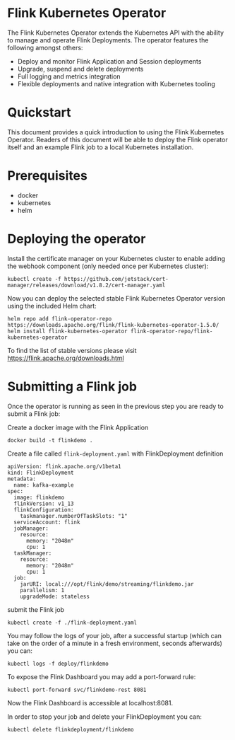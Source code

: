 # Flink Kubernetes Operator #
The Flink Kubernetes Operator extends the Kubernetes API with the ability to manage and operate Flink Deployments. The operator features the following amongst others:

- Deploy and monitor Flink Application and Session deployments
- Upgrade, suspend and delete deployments
- Full logging and metrics integration
- Flexible deployments and native integration with Kubernetes tooling

# Quickstart

This document provides a quick introduction to using the Flink Kubernetes Operator. Readers of this document will be able to deploy the Flink operator itself and an example Flink job to a local Kubernetes installation.

# Prerequisites
- docker
- kubernetes
- helm

# Deploying the operator

Install the certificate manager on your Kubernetes cluster to enable adding the webhook component (only needed once per Kubernetes cluster):

```
kubectl create -f https://github.com/jetstack/cert-manager/releases/download/v1.8.2/cert-manager.yaml
```

Now you can deploy the selected stable Flink Kubernetes Operator version using the included Helm chart:

```
helm repo add flink-operator-repo https://downloads.apache.org/flink/flink-kubernetes-operator-1.5.0/
helm install flink-kubernetes-operator flink-operator-repo/flink-kubernetes-operator
```
To find the list of stable versions please visit https://flink.apache.org/downloads.html

# Submitting a Flink job
Once the operator is running as seen in the previous step you are ready to submit a Flink job:


Create a docker image with the Flink Application

```
docker build -t flinkdemo .
```

Create a file called `flink-deployment.yaml` with FlinkDeployment definition

```
apiVersion: flink.apache.org/v1beta1
kind: FlinkDeployment
metadata:
  name: kafka-example
spec:
  image: flinkdemo
  flinkVersion: v1_13
  flinkConfiguration:
    taskmanager.numberOfTaskSlots: "1"
  serviceAccount: flink
  jobManager:
    resource:
      memory: "2048m"
      cpu: 1
  taskManager:
    resource:
      memory: "2048m"
      cpu: 1
  job:
    jarURI: local:///opt/flink/demo/streaming/flinkdemo.jar
    parallelism: 1
    upgradeMode: stateless
```

submit the Flink job

```
kubectl create -f ./flink-deployment.yaml
```
You may follow the logs of your job, after a successful startup (which can take on the order of a minute in a fresh environment, seconds afterwards) you can:

```
kubectl logs -f deploy/flinkdemo
```

To expose the Flink Dashboard you may add a port-forward rule:

```
kubectl port-forward svc/flinkdemo-rest 8081
```

Now the Flink Dashboard is accessible at localhost:8081.

In order to stop your job and delete your FlinkDeployment you can:

```
kubectl delete flinkdeployment/flinkdemo
```